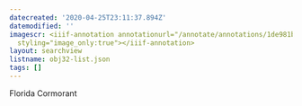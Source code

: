 ```yaml
---
datecreated: '2020-04-25T23:11:37.894Z'
datemodified: ''
imagescr: <iiif-annotation annotationurl="/annotate/annotations/1de981b4-874a-11ea-b199-5254008afee6.json"
  styling="image_only:true"></iiif-annotation>
layout: searchview
listname: obj32-list.json
tags: []
---
```

Florida Cormorant